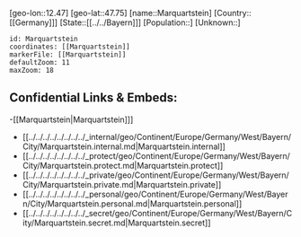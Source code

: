 ﻿---
location: [47.75,12.47]
mapzoom: [7,12] 
mapmarker: city 
type: City
tags:
- geo/City


SpocWebEntityId: 32324
isDeleted: false
confidential: public

---
[geo-lon::12.47]
[geo-lat::47.75]
[name::Marquartstein]
[Country::[[Germany]]]
[State::[[../../Bayern]]]
[Population::]
[Unknown::]


```leaflet
id: Marquartstein
coordinates: [[Marquartstein]]
markerFile: [[Marquartstein]]
defaultZoom: 11 
maxZoom: 18
```


## Confidential Links & Embeds: 
-[[Marquartstein|Marquartstein]]] 
- [[../../../../../../../../_internal/geo/Continent/Europe/Germany/West/Bayern/City/Marquartstein.internal.md|Marquartstein.internal]] 
- [[../../../../../../../../_protect/geo/Continent/Europe/Germany/West/Bayern/City/Marquartstein.protect.md|Marquartstein.protect]] 
- [[../../../../../../../../_private/geo/Continent/Europe/Germany/West/Bayern/City/Marquartstein.private.md|Marquartstein.private]] 
- [[../../../../../../../../_personal/geo/Continent/Europe/Germany/West/Bayern/City/Marquartstein.personal.md|Marquartstein.personal]] 
- [[../../../../../../../../_secret/geo/Continent/Europe/Germany/West/Bayern/City/Marquartstein.secret.md|Marquartstein.secret]] 

